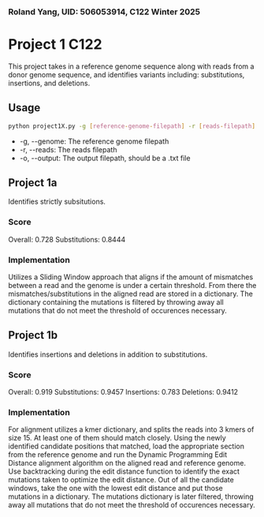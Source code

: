 
### Roland Yang, UID: 506053914, C122 Winter 2025

# Project 1 C122

This project takes in a reference genome sequence along with reads from a donor genome sequence, and identifies variants including: substitutions, insertions, and deletions.

## Usage

```bash
python project1X.py -g [reference-genome-filepath] -r [reads-filepath] -o [output-filepath]
```

- -g, --genome: The reference genome filepath
- -r, --reads: The reads filepath
- -o, --output: The output filepath, should be a .txt file

## Project 1a

Identifies strictly subsitutions.

### Score

Overall: 0.728
Substitutions: 0.8444

### Implementation

Utilizes a Sliding Window approach that aligns if the amount of mismatches between a read and the genome is under a certain threshold. From there the mismatches/substitutions in the aligned read are stored in a dictionary. The dictionary containing the mutations is filtered by throwing away all mutations that do not meet the threshold of occurences necessary.

## Project 1b

Identifies insertions and deletions in addition to substitutions.

### Score

Overall: 0.919
Substitutions: 0.9457
Insertions: 0.783
Deletions: 0.9412

### Implementation

For alignment utilizes a kmer dictionary, and splits the reads into 3 kmers of size 15. At least one of them should match closely. Using the newly identified candidate positions that matched, load the appropriate section from the reference genome and run the Dynamic Programming Edit Distance alignment algorithm on the aligned read and reference genome. Use backtracking during the edit distance function to identify the exact mutations taken to optimize the edit distance. Out of all the candidate windows, take the one with the lowest edit distance and put those mutations in a dictionary. The mutations dictionary is later filtered, throwing away all mutations that do not meet the threshold of occurences necessary.